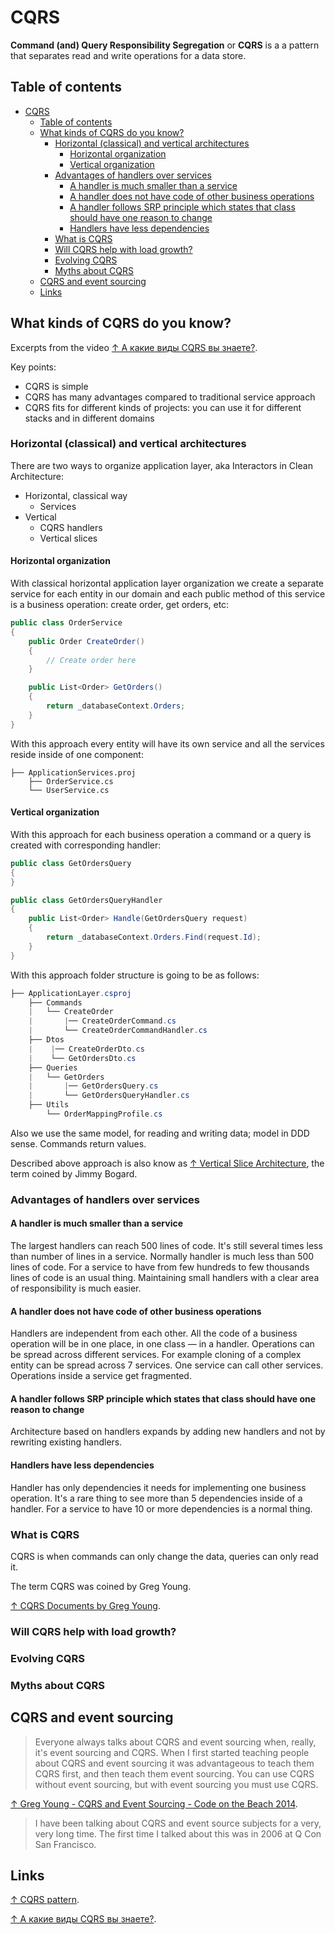 # CQRS

**Command (and) Query Responsibility Segregation** or **CQRS** is a  a pattern that separates read and write operations for a data store.

## Table of contents

- [CQRS](#cqrs)
  - [Table of contents](#table-of-contents)
  - [What kinds of CQRS do you know?](#what-kinds-of-cqrs-do-you-know)
    - [Horizontal (classical) and vertical architectures](#horizontal-classical-and-vertical-architectures)
      - [Horizontal organization](#horizontal-organization)
      - [Vertical organization](#vertical-organization)
    - [Advantages of handlers over services](#advantages-of-handlers-over-services)
      - [A handler is much smaller than a service](#a-handler-is-much-smaller-than-a-service)
      - [A handler does not have code of other business operations](#a-handler-does-not-have-code-of-other-business-operations)
      - [A handler follows SRP principle which states that class should have one reason to change](#a-handler-follows-srp-principle-which-states-that-class-should-have-one-reason-to-change)
      - [Handlers have less dependencies](#handlers-have-less-dependencies)
    - [What is CQRS](#what-is-cqrs)
    - [Will CQRS help with load growth?](#will-cqrs-help-with-load-growth)
    - [Evolving CQRS](#evolving-cqrs)
    - [Myths about CQRS](#myths-about-cqrs)
  - [CQRS and event sourcing](#cqrs-and-event-sourcing)
  - [Links](#links)

## What kinds of CQRS do you know?

Excerpts from the video [↑ А какие виды CQRS вы знаете?](https://www.youtube.com/watch?v=TnS6PwxHcLg).

Key points:

- CQRS is simple
- CQRS has many advantages compared to traditional service approach
- CQRS fits for different kinds of projects: you can use it for different stacks and in different domains

### Horizontal (classical) and vertical architectures

There are two ways to organize application layer, aka Interactors in Clean Architecture:

- Horizontal, classical way
  - Services
- Vertical
  - CQRS handlers
  - Vertical slices

#### Horizontal organization

With classical horizontal application layer organization we create a separate service for each entity in our domain and each public method of this service is a business operation: create order, get orders, etc:

```csharp
public class OrderService
{
    public Order CreateOrder()
    {
        // Create order here
    }

    public List<Order> GetOrders()
    {
        return _databaseContext.Orders;
    }
}
```

With this approach every entity will have its own service and all the services reside inside of one component:

```text
├── ApplicationServices.proj
    ├── OrderService.cs
    └── UserService.cs
```

#### Vertical organization

With this approach for each business operation a command or a query is created with corresponding handler:

```csharp
public class GetOrdersQuery
{    
}

public class GetOrdersQueryHandler
{
    public List<Order> Handle(GetOrdersQuery request)
    {
        return _databaseContext.Orders.Find(request.Id);
    }
}
```

With this approach folder structure is going to be as follows:

```csharp
├── ApplicationLayer.csproj
    ├── Commands
    |   └── CreateOrder
    |       |── CreateOrderCommand.cs
    |       └── CreateOrderCommandHandler.cs
    ├── Dtos
    |    |── CreateOrderDto.cs
    |    └── GetOrdersDto.cs
    ├── Queries
    |   └── GetOrders
    |       |── GetOrdersQuery.cs
    |       └── GetOrdersQueryHandler.cs
    ├── Utils
        └── OrderMappingProfile.cs
```

Also we use the same model, for reading and writing data; model in DDD sense. Commands return values.

Described above approach is also know as [↑ Vertical Slice Architecture](https://jimmybogard.com/vertical-slice-architecture), the term coined by Jimmy Bogard.

### Advantages of handlers over services

#### A handler is much smaller than a service

 The largest handlers can reach 500 lines of code. It's still several times less than number of lines in a service. Normally handler is much less than 500 lines of code. For a service to have from few hundreds to few thousands lines of code is an usual thing. Maintaining small handlers with a clear area of responsibility is much easier.

#### A handler does not have code of other business operations

Handlers are independent from each other. All the code of a business operation will be in one place, in one class — in a handler. Operations can be spread across different services. For example cloning of a complex entity can be spread across 7 services. One service can call other services. Operations inside a service get fragmented.

#### A handler follows SRP principle which states that class should have one reason to change

Architecture based on handlers expands by adding new handlers and not by rewriting existing handlers.

#### Handlers have less dependencies

Handler has only dependencies it needs for implementing one business operation. It's a rare thing to see more than 5 dependencies inside of a handler. For a service to have 10 or more dependencies is a normal thing.

### What is CQRS

CQRS is when commands can only change the data, queries can only read it.

The term CQRS was coined by Greg Young.

[↑ CQRS Documents by Greg Young](https://cqrs.files.wordpress.com/2010/11/cqrs_documents.pdf).

### Will CQRS help with load growth?

### Evolving CQRS

### Myths about CQRS

## CQRS and event sourcing

> Everyone always talks about CQRS and event sourcing when, really, it's event sourcing and CQRS. When I first started teaching people about CQRS and event sourcing it was advantageous to teach them CQRS first, and then teach them event sourcing. You can use CQRS without event sourcing, but with event sourcing you must use CQRS.

[↑ Greg Young - CQRS and Event Sourcing - Code on the Beach 2014](https://youtu.be/JHGkaShoyNs?t=60).

> I have been talking about CQRS and event source subjects for a very, very long time. The first time I talked about this was in 2006 at Q Con San Francisco.

## Links

[↑ CQRS pattern](https://learn.microsoft.com/en-us/azure/architecture/patterns/cqrs).

[↑ А какие виды CQRS вы знаете?](https://www.youtube.com/watch?v=TnS6PwxHcLg).
